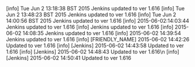 [info] Tue Jun  2 13:18:38 BST 2015 Jenkins updated to ver 1.616
[info] Tue Jun  2 13:48:23 BST 2015 Jenkins updated to ver 1.616
[info] Tue Jun  2 14:00:56 BST 2015 Jenkins updated to ver 1.616
[info] 2015-06-02:14:03:44 Jenkins updated to ver 1.616
[info]  Jenkins updated to ver 1.616
[info] 2015-06-02 14:08:35 Jenkins updated to ver 1.616
[info] 2015-06-02 14:39:54 Jenkins updated to ver 1.616
[info] [FRIENDLY_NAME] 2015-06-02 14:42:26 Updated to ver 1.616
[info] [Jenkins] 2015-06-02 14:43:58 Updated to ver 1.616
[info] [Jenkins] 2015-06-02 14:48:43 Updated to ver 1.616\n
[info] [Jenkins] 2015-06-02 14:50:41 Updated to ver 1.616

